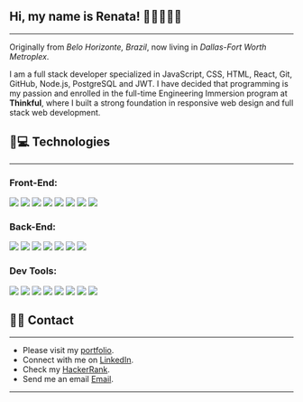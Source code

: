 ##   Hi, my name is Renata! 👩‍🦰👩‍💻🐶
<hr> 

Originally from _Belo Horizonte, Brazil_, now living in _Dallas-Fort Worth Metroplex_. 

I am a full stack developer specialized in JavaScript, CSS, HTML, React, Git, GitHub, Node.js, PostgreSQL and JWT. I have decided that programming is my passion and enrolled in the full-time Engineering Immersion program at **Thinkful**, where I built a strong foundation in responsive web design and full stack web development.


## 📌💻 Technologies
<hr> 

### Front-End:

![](https://img.shields.io/badge/Code-CSS-informational?style=flat&logo=css&logoColor=white&color=sucess)
![](https://img.shields.io/badge/Code-jQuery-informational?style=flat&logo=jquery&logoColor=white&color=sucess)
![](https://img.shields.io/badge/Code-HTML5-informational?style=flat&logo=html&logoColor=white&color=sucess)
![](https://img.shields.io/badge/Code-JavaScript-informational?style=flat&logo=javascript&logoColor=white&color=sucess)
![](https://img.shields.io/badge/Code-React-informational?style=flat&logo=react&logoColor=white&color=sucess)
![](https://img.shields.io/badge/Code-ReactRouter-informational?style=flat&logo=react&logoColor=white&color=sucess)
![](https://img.shields.io/badge/Code-Enzyme-informational?style=flat&logo=enzyme&logoColor=white&color=sucess)
![](https://img.shields.io/badge/Code-Cypress.io-informational?style=flat&logo=cypress&chait&logoColor=white&color=sucess)

### Back-End:

![](https://img.shields.io/badge/Code-PostgreSQL-informational?style=flat&logo=postgresql&logoColor=white&color=sucess)
![](https://img.shields.io/badge/Code-Node-informational?style=flat&logo=node&logoColor=white&color=sucess)
![](https://img.shields.io/badge/Code-Express-informational?style=flat&logo=express&logoColor=white&color=sucess)
![](https://img.shields.io/badge/Code-JWT-informational?style=flat&logo=jwt&logoColor=white&color=sucess)
![](https://img.shields.io/badge/Code-Mocha&Chai-informational?style=flat&logo=mocha&chait&logoColor=white&color=sucess)
![](https://img.shields.io/badge/Code-Nodemon-informational?style=flat&logo=nodemon&logoColor=white&color=sucess)
![](https://img.shields.io/badge/Code-Supertest-informational?style=flat&logo=supertest&chait&logoColor=white&color=sucess)


### Dev Tools:

![](https://img.shields.io/badge/Git-informational?style=flat&logo=git&logoColor=white&color=sucess)
![](https://img.shields.io/badge/GitHub-informational?style=flat&logo=github&logoColor=white&color=sucess)
![](https://img.shields.io/badge/ChromeDevTools-informational?style=flat&logo=chromedevtools&logoColor=white&color=sucess)
![](https://img.shields.io/badge/Jester-informational?style=flat&logo=jester&logoColor=white&color=sucess)
![](https://img.shields.io/badge/Travis-Cli-informational?style=flat&logo=travis&logoColor=white&color=sucess)
![](https://img.shields.io/badge/Heroku-informational?style=flat&logo=heroku&logoColor=white&color=sucess)
![](https://img.shields.io/badge/Vercel-informational?style=flat&logo=vercel&logoColor=white&color=sucess)
![](https://img.shields.io/badge/Netlify-informational?style=flat&logo=netlify&logoColor=white&color=sucess)

## 📌📇 Contact 
<hr> 

- Please visit my [portfolio](https://renatadickinson.netlify.app/).
- Connect with me on [LinkedIn](https://www.linkedin.com/in/renatafd/?locale=en_US).
- Check my [HackerRank](https://www.hackerrank.com/renata_dickinson?hr_r=1).
- Send me an email [Email](mailto:renata.f.dickinson@gmail.com?subject=[GitHub]).

<hr> 
